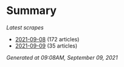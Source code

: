 # Summary
*Latest scrapes*
* [2021-09-08](https://github.com/nuuuwan/news_lk/blob/data/news_lk.2021-09-08.json) (172 articles)
* [2021-09-09](https://github.com/nuuuwan/news_lk/blob/data/news_lk.2021-09-09.json) (35 articles)

*Generated at 09:08AM, September 09, 2021*